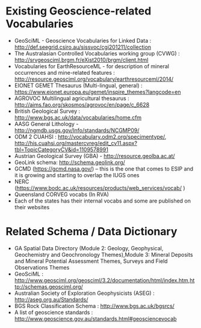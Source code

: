 # Existing Geoscience-related Vocabularies

- GeoSciML - Geoscience Vocabularies for Linked Data : http://def.seegrid.csiro.au/sissvoc/cgi201211/collection
- The Australasian Controlled Vocabularies working group (CVWG) : http://srvgeosciml.brgm.fr/eXist2010/brgm/client.html
- Vocabularies for EarthResourceML - for description of mineral occurrences and mine-related features : http://resource.geosciml.org/vocabulary/earthresourceml/2014/
- EIONET GEMET Thesaurus (Multi-lingual, general) : https://www.eionet.europa.eu/gemet/inspire_themes?langcode=en
- AGROVOC Multilingual agricultural thesaurus : http://aims.fao.org/skosmos/agrovoc/en/page/c_6628
- British Geological Survey : http://www.bgs.ac.uk/data/vocabularies/home.cfm
- AASG General Lithology - http://ngmdb.usgs.gov/Info/standards/NCGMP09/
- ODM 2 CUAHSI : http://vocabulary.odm2.org/specimentype/, http://his.cuahsi.org/mastercvreg/edit_cv11.aspx?tbl=TopicCategoryCV&id=1109578991
- Austrian Geological Survey (GBA) - http://resource.geolba.ac.at/
- GeoLink schema: http://schema.geolink.org/
- GCMD (https://gcmd.nasa.gov/) – this is the one that comes to ESIP and it is growing and starting to overlap the IUGS ones
- NERC (https://www.bodc.ac.uk/resources/products/web_services/vocab/ )
- Queensland CORVEG vocabs (In RVA)
- Each of the states has their internal vocabs and some are published on their websites

# Related Schema / Data Dictionary

- GA Spatial Data Directory (Module 2: Geology, Geophysical, Geochemistry and Geochronology Themes),Module 3: Mineral Deposits and Mineral Potential Assessment Themes, Surveys and Field Observations Themes
- GeoSciML : http://www.geosciml.org/geosciml/3.2/documentation/html/index.htm,http://schemas.geosciml.org/
- Australian Society of Exploration Geophysicists (ASEG) : http://aseg.org.au/Standards/
- BGS Rock Classification Schema : http://www.bgs.ac.uk/bgsrcs/
- A list of geoscience standards : http://www.geoscience.gov.au/standards.html#geosciencevocab
